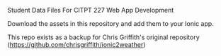 Student Data Files
For CITPT 227 Web App Development

Download the assets in this repository and add them to your Ionic app. 

This repo exists as a backup for Chris Griffith's original repository (https://github.com/chrisgriffith/ionic2weather)
